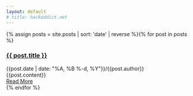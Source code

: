 ```yaml
---
layout: default
# title: hackaddict.net 
---
```


{% assign posts = site.posts | sort: 'date' | reverse %}{% for post in posts %}<article class="home-page"><h3><a class="post-title" href="{{site.url}}{{ post.url }}">{{ post.title }}</a></h3><div class="post-date">{{post.date | date: "%A, %B %-d, %Y"}}<span class="backslash-spacer">/</span><span>{{post.author}}</span></div><div class="post-preview">{{post.content}}</div><a class="read-more" href="{{site.url}}{{ post.url }}">Read More</a></article>{% endfor %}
